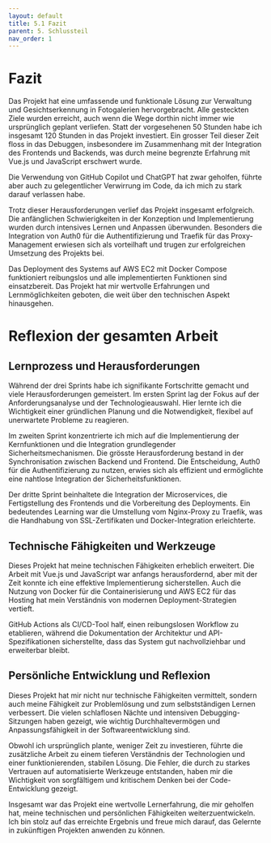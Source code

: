 ```yaml
---
layout: default
title: 5.1 Fazit
parent: 5. Schlussteil
nav_order: 1
---
```


# Fazit

Das Projekt hat eine umfassende und funktionale Lösung zur Verwaltung und Gesichtserkennung in Fotogalerien hervorgebracht. Alle gesteckten Ziele wurden erreicht, auch wenn die Wege dorthin nicht immer wie ursprünglich geplant verliefen. Statt der vorgesehenen 50 Stunden habe ich insgesamt 120 Stunden in das Projekt investiert. Ein grosser Teil dieser Zeit floss in das Debuggen, insbesondere im Zusammenhang mit der Integration des Frontends und Backends, was durch meine begrenzte Erfahrung mit Vue.js und JavaScript erschwert wurde.

Die Verwendung von GitHub Copilot und ChatGPT hat zwar geholfen, führte aber auch zu gelegentlicher Verwirrung im Code, da ich mich zu stark darauf verlassen habe.

Trotz dieser Herausforderungen verlief das Projekt insgesamt erfolgreich. Die anfänglichen Schwierigkeiten in der Konzeption und Implementierung wurden durch intensives Lernen und Anpassen überwunden. Besonders die Integration von Auth0 für die Authentifizierung und Traefik für das Proxy-Management erwiesen sich als vorteilhaft und trugen zur erfolgreichen Umsetzung des Projekts bei. 

Das Deployment des Systems auf AWS EC2 mit Docker Compose funktioniert reibungslos und alle implementierten Funktionen sind einsatzbereit. Das Projekt hat mir wertvolle Erfahrungen und Lernmöglichkeiten geboten, die weit über den technischen Aspekt hinausgehen.

# Reflexion der gesamten Arbeit

## Lernprozess und Herausforderungen

Während der drei Sprints habe ich signifikante Fortschritte gemacht und viele Herausforderungen gemeistert. Im ersten Sprint lag der Fokus auf der Anforderungsanalyse und der Technologieauswahl. Hier lernte ich die Wichtigkeit einer gründlichen Planung und die Notwendigkeit, flexibel auf unerwartete Probleme zu reagieren.

Im zweiten Sprint konzentrierte ich mich auf die Implementierung der Kernfunktionen und die Integration grundlegender Sicherheitsmechanismen. Die grösste Herausforderung bestand in der Synchronisation zwischen Backend und Frontend. Die Entscheidung, Auth0 für die Authentifizierung zu nutzen, erwies sich als effizient und ermöglichte eine nahtlose Integration der Sicherheitsfunktionen.

Der dritte Sprint beinhaltete die Integration der Microservices, die Fertigstellung des Frontends und die Vorbereitung des Deployments. Ein bedeutendes Learning war die Umstellung vom Nginx-Proxy zu Traefik, was die Handhabung von SSL-Zertifikaten und Docker-Integration erleichterte. 

## Technische Fähigkeiten und Werkzeuge

Dieses Projekt hat meine technischen Fähigkeiten erheblich erweitert. Die Arbeit mit Vue.js und JavaScript war anfangs herausfordernd, aber mit der Zeit konnte ich eine effektive Implementierung sicherstellen. Auch die Nutzung von Docker für die Containerisierung und AWS EC2 für das Hosting hat mein Verständnis von modernen Deployment-Strategien vertieft.

GitHub Actions als CI/CD-Tool half, einen reibungslosen Workflow zu etablieren, während die Dokumentation der Architektur und API-Spezifikationen sicherstellte, dass das System gut nachvollziehbar und erweiterbar bleibt.

## Persönliche Entwicklung und Reflexion

Dieses Projekt hat mir nicht nur technische Fähigkeiten vermittelt, sondern auch meine Fähigkeit zur Problemlösung und zum selbstständigen Lernen verbessert. Die vielen schlaflosen Nächte und intensiven Debugging-Sitzungen haben gezeigt, wie wichtig Durchhaltevermögen und Anpassungsfähigkeit in der Softwareentwicklung sind.

Obwohl ich ursprünglich plante, weniger Zeit zu investieren, führte die zusätzliche Arbeit zu einem tieferen Verständnis der Technologien und einer funktionierenden, stabilen Lösung. Die Fehler, die durch zu starkes Vertrauen auf automatisierte Werkzeuge entstanden, haben mir die Wichtigkeit von sorgfältigem und kritischem Denken bei der Code-Entwicklung gezeigt.

Insgesamt war das Projekt eine wertvolle Lernerfahrung, die mir geholfen hat, meine technischen und persönlichen Fähigkeiten weiterzuentwickeln. Ich bin stolz auf das erreichte Ergebnis und freue mich darauf, das Gelernte in zukünftigen Projekten anwenden zu können.